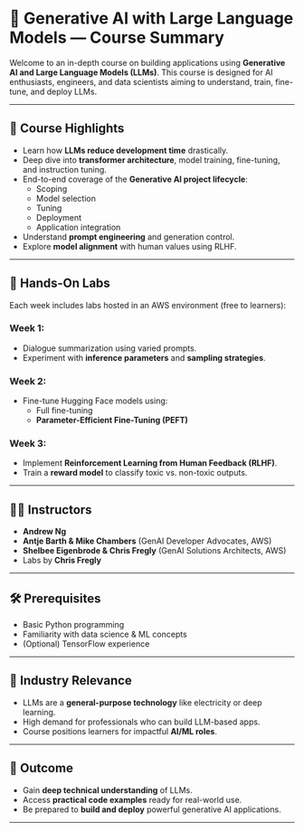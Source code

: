 # 📘 Generative AI with Large Language Models — Course Summary

Welcome to an in-depth course on building applications using **Generative AI and Large Language Models (LLMs)**. This course is designed for AI enthusiasts, engineers, and data scientists aiming to understand, train, fine-tune, and deploy LLMs.

---

## 🌟 Course Highlights
- Learn how **LLMs reduce development time** drastically.
- Deep dive into **transformer architecture**, model training, fine-tuning, and instruction tuning.
- End-to-end coverage of the **Generative AI project lifecycle**:
  - Scoping
  - Model selection
  - Tuning
  - Deployment
  - Application integration
- Understand **prompt engineering** and generation control.
- Explore **model alignment** with human values using RLHF.

---

## 🧪 Hands-On Labs
Each week includes labs hosted in an AWS environment (free to learners):

### Week 1:
- Dialogue summarization using varied prompts.
- Experiment with **inference parameters** and **sampling strategies**.

### Week 2:
- Fine-tune Hugging Face models using:
  - Full fine-tuning
  - **Parameter-Efficient Fine-Tuning (PEFT)**

### Week 3:
- Implement **Reinforcement Learning from Human Feedback (RLHF)**.
- Train a **reward model** to classify toxic vs. non-toxic outputs.

---

## 👨‍🏫 Instructors
- **Andrew Ng**
- **Antje Barth & Mike Chambers** (GenAI Developer Advocates, AWS)
- **Shelbee Eigenbrode & Chris Fregly** (GenAI Solutions Architects, AWS)
- Labs by **Chris Fregly**

---

## 🛠 Prerequisites
- Basic Python programming
- Familiarity with data science & ML concepts
- (Optional) TensorFlow experience

---

## 💼 Industry Relevance
- LLMs are a **general-purpose technology** like electricity or deep learning.
- High demand for professionals who can build LLM-based apps.
- Course positions learners for impactful **AI/ML roles**.

---

## 🎯 Outcome
- Gain **deep technical understanding** of LLMs.
- Access **practical code examples** ready for real-world use.
- Be prepared to **build and deploy** powerful generative AI applications.

---
